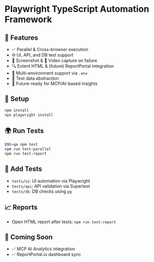 # Playwright TypeScript Automation Framework

## 🚀 Features
- ✅ Parallel & Cross-browser execution
- 🌐 UI, API, and DB test support
- 📸 Screenshot & 🎥 Video capture on failure
- 🔍 Extent HTML & (future) ReportPortal integration
- 🔄 Multi-environment support via `.env`
- 🧪 Test data abstraction
- 🔧 Future-ready for MCP/AI-based insights

## 🔧 Setup

```bash
npm install
npx playwright install
```

## 🌍 Run Tests

```bash
ENV=qa npm test 
npm run test:parallel
npm run test:report
```

## 🧪 Add Tests
- `tests/ui`: UI automation via Playwright
- `tests/api`: API validation via Supertest
- `tests/db`: DB checks using `pg`

## 📈 Reports
- Open HTML report after tests: `npm run test:report`

## 🔮 Coming Soon
- ✅ MCP AI Analytics integration
- ✅ ReportPortal.io dashboard sync
